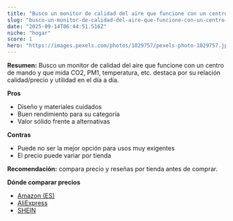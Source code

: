 ```yaml
---
title: "Busco un monitor de calidad del aire que funcione con un centro de mando y que mida CO2, PM1, temperatura, etc."
slug: "busco-un-monitor-de-calidad-del-aire-que-funcione-con-un-centro-de-mando-y-que-m"
date: "2025-09-14T06:44:51.516Z"
niche: "hogar"
score: 1
hero: "https://images.pexels.com/photos/1029757/pexels-photo-1029757.jpeg?auto=compress&cs=tinysrgb&fit=crop&h=627&w=1200&auto=compress&cs=tinysrgb&w=1200&h=675&fit=crop"
---
```


**Resumen:** Busco un monitor de calidad del aire que funcione con un centro de mando y que mida CO2, PM1, temperatura, etc. destaca por su relación calidad/precio y utilidad en el día a día.

**Pros**
- Diseño y materiales cuidados
- Buen rendimiento para su categoría
- Valor sólido frente a alternativas

**Contras**
- Puede no ser la mejor opción para usos muy exigentes
- El precio puede variar por tienda

**Recomendación:** compara precio y reseñas por tienda antes de comprar.

**Dónde comparar precios**
- [Amazon (ES)](https://www.amazon.es/s?k=Busco%20un%20monitor%20de%20calidad%20del%20aire%20que%20funcione%20con%20un%20centro%20de%20mando%20y%20que%20mida%20CO2%2C%20PM1%2C%20temperatura%2C%20etc.&tag=teknovashop25-21)
- [AliExpress](https://www.aliexpress.com/wholesale?SearchText=Busco%20un%20monitor%20de%20calidad%20del%20aire%20que%20funcione%20con%20un%20centro%20de%20mando%20y%20que%20mida%20CO2%2C%20PM1%2C%20temperatura%2C%20etc.)
- [SHEIN](https://www.shein.com/pdsearch/Busco%20un%20monitor%20de%20calidad%20del%20aire%20que%20funcione%20con%20un%20centro%20de%20mando%20y%20que%20mida%20CO2%2C%20PM1%2C%20temperatura%2C%20etc.)